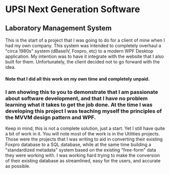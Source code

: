 # UPSI Next Generation Software
## Laboratory Management System

This is the start of a project that I was going to do for a client of mine when I had my own company.  This system was intended to completely overhaul a "circa 1980s" system (dBaseIV, Foxpro, etc) to a modern WPF Desktop application.  My intention was to have it  integrate with the website that I also built for them.  Unfortunately, the client decided not to go forward with the idea.  

#### Note that I did all this work on my own time and completely unpaid. 

### I am showing this to you to demonstrate that I am passionate about software development, and that I have no problem learning what it takes to get the job done.  At the time I was developing this project I was teaching myself the principles of the MVVM design pattern and WPF.

Keep in mind, this is not a complete solution, just a start.  Yet I still have quite a bit of work in it.  You will note most of the work is in the Utilities projects.  Those were the projects that I was writing to aid in converting their existing Foxpro database to a SQL database, while at the same time building a "standardized metadata" system based on the existing "free-form" data they were working with.  I was working hard trying to make the conversion of their existing database as streamlined, easy for the users, and accurate as possible.


